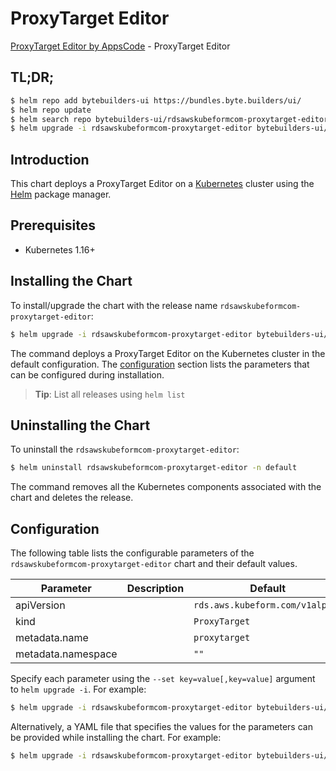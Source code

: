 # ProxyTarget Editor

[ProxyTarget Editor by AppsCode](https://byte.builders) - ProxyTarget Editor

## TL;DR;

```bash
$ helm repo add bytebuilders-ui https://bundles.byte.builders/ui/
$ helm repo update
$ helm search repo bytebuilders-ui/rdsawskubeformcom-proxytarget-editor --version=v0.4.17
$ helm upgrade -i rdsawskubeformcom-proxytarget-editor bytebuilders-ui/rdsawskubeformcom-proxytarget-editor -n default --create-namespace --version=v0.4.17
```

## Introduction

This chart deploys a ProxyTarget Editor on a [Kubernetes](http://kubernetes.io) cluster using the [Helm](https://helm.sh) package manager.

## Prerequisites

- Kubernetes 1.16+

## Installing the Chart

To install/upgrade the chart with the release name `rdsawskubeformcom-proxytarget-editor`:

```bash
$ helm upgrade -i rdsawskubeformcom-proxytarget-editor bytebuilders-ui/rdsawskubeformcom-proxytarget-editor -n default --create-namespace --version=v0.4.17
```

The command deploys a ProxyTarget Editor on the Kubernetes cluster in the default configuration. The [configuration](#configuration) section lists the parameters that can be configured during installation.

> **Tip**: List all releases using `helm list`

## Uninstalling the Chart

To uninstall the `rdsawskubeformcom-proxytarget-editor`:

```bash
$ helm uninstall rdsawskubeformcom-proxytarget-editor -n default
```

The command removes all the Kubernetes components associated with the chart and deletes the release.

## Configuration

The following table lists the configurable parameters of the `rdsawskubeformcom-proxytarget-editor` chart and their default values.

|     Parameter      | Description |                  Default                   |
|--------------------|-------------|--------------------------------------------|
| apiVersion         |             | <code>rds.aws.kubeform.com/v1alpha1</code> |
| kind               |             | <code>ProxyTarget</code>                   |
| metadata.name      |             | <code>proxytarget</code>                   |
| metadata.namespace |             | <code>""</code>                            |


Specify each parameter using the `--set key=value[,key=value]` argument to `helm upgrade -i`. For example:

```bash
$ helm upgrade -i rdsawskubeformcom-proxytarget-editor bytebuilders-ui/rdsawskubeformcom-proxytarget-editor -n default --create-namespace --version=v0.4.17 --set apiVersion=rds.aws.kubeform.com/v1alpha1
```

Alternatively, a YAML file that specifies the values for the parameters can be provided while
installing the chart. For example:

```bash
$ helm upgrade -i rdsawskubeformcom-proxytarget-editor bytebuilders-ui/rdsawskubeformcom-proxytarget-editor -n default --create-namespace --version=v0.4.17 --values values.yaml
```
